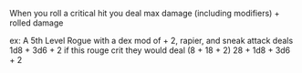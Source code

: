 When you roll a critical hit you deal max damage (including modifiers) + rolled damage

ex: A 5th Level Rogue with a dex mod of + 2, rapier, and sneak attack deals 1d8 + 3d6 + 2 if this rouge crit they would deal (8 + 18 + 2) 28 + 1d8 + 3d6 + 2